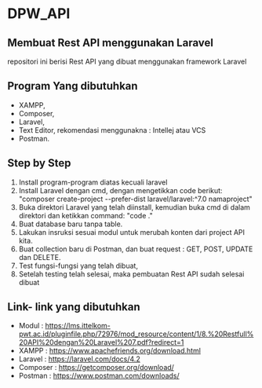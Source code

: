 # DPW_API
## Membuat Rest API menggunakan Laravel
repositori ini berisi Rest API yang dibuat menggunakan framework Laravel

## Program Yang dibutuhkan
-   XAMPP,
-   Composer,
-   Laravel,
-   Text Editor, rekomendasi menggunakna : Intellej atau VCS
-   Postman.

## Step by Step
1.  Install program-program diatas kecuali laravel
2.  Install Laravel dengan cmd, dengan mengetikkan code berikut: "composer create-project --prefer-dist laravel/laravel:^7.0 namaproject"
3.  Buka direktori Laravel yang telah diinstall, kemudian buka cmd di dalam direktori dan ketikkan command: "code ."
4.  Buat database baru tanpa table.
5.  Lakukan insruksi sesuai modul untuk merubah konten dari project API kita.
6.  Buat collection baru di Postman, dan buat request : GET, POST, UPDATE dan DELETE.
7.  Test fungsi-fungsi yang telah dibuat,
8.  Setelah testing telah selesai, maka pembuatan Rest API sudah selesai dibuat

## Link- link yang dibutuhkan
-   Modul       :   https://lms.ittelkom-pwt.ac.id/pluginfile.php/72976/mod_resource/content/1/8.%20Restfull%20API%20dengan%20Laravel%207.pdf?redirect=1
-   XAMPP       :   https://www.apachefriends.org/download.html
-   Laravel     :   https://laravel.com/docs/4.2
-   Composer    :   https://getcomposer.org/download/
-   Postman     :   https://www.postman.com/downloads/
